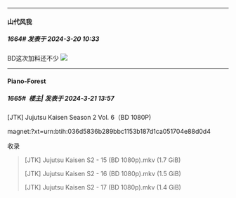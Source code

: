 ﻿
*****

####  山代风我  
##### 1664#       发表于 2024-3-20 10:33

BD这次加料还不少
<img src="https://p.sda1.dev/16/9f8adf26bb549d5d0cd63dd787a623f4/CMP_20240320103034050.jpg" referrerpolicy="no-referrer">


*****

####  Piano-Forest  
##### 1665#         楼主| 发表于 2024-3-21 13:57

[JTK] Jujutsu Kaisen Season 2 Vol. 6（BD 1080P)

magnet:?xt=urn:btih:036d5836b289bbc1153b187d1ca051704e88d0d4

收录 <blockquote>[JTK] Jujutsu Kaisen S2 - 15 (BD 1080p).mkv (1.7 GiB)

[JTK] Jujutsu Kaisen S2 - 16 (BD 1080p).mkv (1.5 GiB)

[JTK] Jujutsu Kaisen S2 - 17 (BD 1080p).mkv (1.4 GiB)</blockquote>

